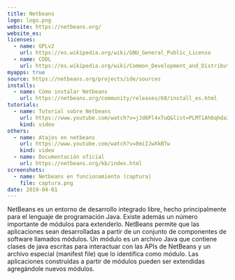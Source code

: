 ```yaml
---
title: Netbeans
logo: logo.png
website: https://netbeans.org/
website_es:
licenses:
  - name: GPLv2
    url: https://es.wikipedia.org/wiki/GNU_General_Public_License
  - name: CDDL
    url: https://es.wikipedia.org/wiki/Common_Development_and_Distribution_License
myapps: true
source: https://netbeans.org/projects/ide/sources
installs:
  - name: Cómo instalar Netbeans
    url: https://netbeans.org/community/releases/68/install_es.html
tutorials:
  - name: Tutorial sobre Netbeans
    url: https://www.youtube.com/watch?v=jJd6Pl4xTuQ&list=PLMTiAh6qhda3emws2jBAiFl-luqFeSDvX
    kind: video
others:
  - name: Atajos en netbeans
    url: https://www.youtube.com/watch?v=8miIJwXkBTw
    kind: video
  - name: Documentación oficial
    url: https://netbeans.org/kb/index.html
screenshots:
  - name: Netbeans en funcionamiento (captura)
    file: captura.png
date: 2019-04-01
---
```


NetBeans es un entorno de desarrollo integrado libre, hecho principalmente para el lenguaje de programación Java. Existe además un número importante de módulos para extenderlo.
NetBeans permite que las aplicaciones sean desarrolladas a partir de un conjunto de componentes de software llamados módulos. Un módulo es un archivo Java que contiene clases de java escritas para interactuar con las APIs de NetBeans y un archivo especial (manifest file) que lo identifica como módulo. Las aplicaciones construidas a partir de módulos pueden ser extendidas agregándole nuevos módulos.